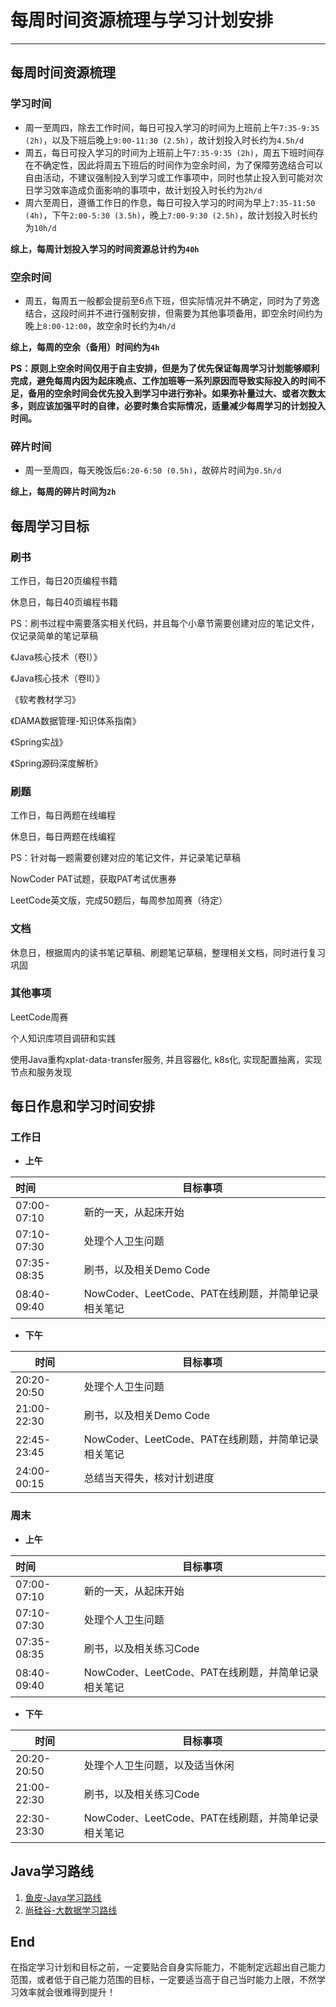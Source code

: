 # 每周时间资源梳理与学习计划安排

---

## 每周时间资源梳理



### 学习时间

- 周一至周四，除去工作时间，每日可投入学习的时间为上班前上午`7:35-9:35 (2h)`，以及下班后晚上`9:00-11:30 (2.5h)`，故计划投入时长约为`4.5h/d`
- 周五，每日可投入学习的时间为上班前上午`7:35-9:35 (2h)`，周五下班时间存在不确定性，因此将周五下班后的时间作为空余时间，为了保障劳逸结合可以自由活动，不建议强制投入到学习或工作事项中，同时也禁止投入到可能对次日学习效率造成负面影响的事项中，故计划投入时长约为`2h/d`
- 周六至周日，遵循工作日的作息，每日可投入学习的时间为早上`7:35-11:50 (4h)`，下午`2:00-5:30 (3.5h)`，晚上`7:00-9:30 (2.5h)`，故计划投入时长约为`10h/d`

**综上，每周计划投入学习的时间资源总计约为`40h`**



### 空余时间

- 周五，每周五一般都会提前至6点下班，但实际情况并不确定，同时为了劳逸结合，这段时间并不进行强制安排，但需要为其他事项备用，即空余时间约为晚上`8:00-12:00`，故空余时长约为`4h/d`

**综上，每周的空余（备用）时间约为`4h`**



**PS：原则上空余时间仅用于自主安排，但是为了优先保证每周学习计划能够顺利完成，避免每周内因为起床晚点、工作加班等一系列原因而导致实际投入的时间不足，备用的空余时间会优先投入到学习中进行弥补。如果弥补量过大、或者次数太多，则应该加强平时的自律，必要时集合实际情况，适量减少每周学习的计划投入时间。**



### 碎片时间

- 周一至周四，每天晚饭后`6:20-6:50 (0.5h)`，故碎片时间为`0.5h/d`

**综上，每周的碎片时间为`2h`**



## 每周学习目标

### 刷书

工作日，每日20页编程书籍

休息日，每日40页编程书籍

PS：刷书过程中需要落实相关代码，并且每个小章节需要创建对应的笔记文件，仅记录简单的笔记草稿



《Java核心技术（卷I）》

《Java核心技术（卷II）》

《软考教材学习》

《DAMA数据管理-知识体系指南》

《Spring实战》

《Spring源码深度解析》





### 刷题

工作日，每日两题在线编程

休息日，每日两题在线编程

PS：针对每一题需要创建对应的笔记文件，并记录笔记草稿



NowCoder PAT试题，获取PAT考试优惠券

LeetCode英文版，完成50题后，每周参加周赛（待定）



### 文档

休息日，根据周内的读书笔记草稿、刷题笔记草稿，整理相关文档，同时进行复习巩固



### 其他事项

LeetCode周赛

个人知识库项目调研和实践

使用Java重构xplat-data-transfer服务, 并且容器化, k8s化, 实现配置抽离，实现节点和服务发现





## 每日作息和学习时间安排



### 工作日

- **上午**

| 时间        | 目标事项                                            |
| :---------- | --------------------------------------------------- |
| 07:00-07:10 | 新的一天，从起床开始                                |
| 07:10-07:30 | 处理个人卫生问题                                    |
| 07:35-08:35 | 刷书，以及相关Demo Code                             |
| 08:40-09:40 | NowCoder、LeetCode、PAT在线刷题，并简单记录相关笔记 |



- **下午**

| 时间        | 目标事项                                            |
| ----------- | --------------------------------------------------- |
| 20:20-20:50 | 处理个人卫生问题                                    |
| 21:00-22:30 | 刷书，以及相关Demo Code                             |
| 22:45-23:45 | NowCoder、LeetCode、PAT在线刷题，并简单记录相关笔记 |
| 24:00-00:15 | 总结当天得失，核对计划进度                          |



### 周末

- **上午**

| 时间        | 目标事项                                            |
| :---------- | --------------------------------------------------- |
| 07:00-07:10 | 新的一天，从起床开始                                |
| 07:10-07:30 | 处理个人卫生问题                                    |
| 07:35-08:35 | 刷书，以及相关练习Code                              |
| 08:40-09:40 | NowCoder、LeetCode、PAT在线刷题，并简单记录相关笔记 |



- **下午**

| 时间        | 目标事项                                            |
| ----------- | --------------------------------------------------- |
| 20:20-20:50 | 处理个人卫生问题，以及适当休闲                      |
| 21:00-22:30 | 刷书，以及相关练习Code                              |
| 22:30-23:30 | NowCoder、LeetCode、PAT在线刷题，并简单记录相关笔记 |





## Java学习路线

1. [鱼皮-Java学习路线](https://gitee.com/liyupi/code-roadmap/blob/main/docs/roadmap/Java%E5%AD%A6%E4%B9%A0%E8%B7%AF%E7%BA%BF.md#java-%E5%AD%A6%E4%B9%A0%E8%B7%AF%E7%BA%BF)
2. [尚硅谷-大数据学习路线](http://www.atguigu.com/bigdata_video.shtml)



## End

在指定学习计划和目标之前，一定要贴合自身实际能力，不能制定远超出自己能力范围，或者低于自己能力范围的目标，一定要适当高于自己当时能力上限，不然学习效率就会很难得到提升！
